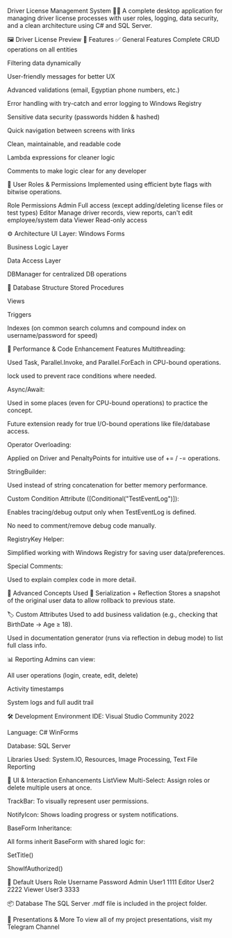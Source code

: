 Driver License Management System 🚗🛂
A complete desktop application for managing driver license processes with user roles, logging, data security, and a clean architecture using C# and SQL Server.

🖼️ Driver License Preview
🔧 Features
✅ General Features
Complete CRUD operations on all entities

Filtering data dynamically

User-friendly messages for better UX

Advanced validations (email, Egyptian phone numbers, etc.)

Error handling with try-catch and error logging to Windows Registry

Sensitive data security (passwords hidden & hashed)

Quick navigation between screens with links

Clean, maintainable, and readable code

Lambda expressions for cleaner logic

Comments to make logic clear for any developer

🔐 User Roles & Permissions
Implemented using efficient byte flags with bitwise operations.

Role	Permissions
Admin	Full access (except adding/deleting license files or test types)
Editor	Manage driver records, view reports, can't edit employee/system data
Viewer	Read-only access

⚙️ Architecture
UI Layer: Windows Forms

Business Logic Layer

Data Access Layer

DBManager for centralized DB operations

🧩 Database Structure
Stored Procedures

Views

Triggers

Indexes (on common search columns and compound index on username/password for speed)

🚀 Performance & Code Enhancement Features
Multithreading:

Used Task, Parallel.Invoke, and Parallel.ForEach in CPU-bound operations.

lock used to prevent race conditions where needed.

Async/Await:

Used in some places (even for CPU-bound operations) to practice the concept.

Future extension ready for true I/O-bound operations like file/database access.

Operator Overloading:

Applied on Driver and PenaltyPoints for intuitive use of += / -= operations.

StringBuilder:

Used instead of string concatenation for better memory performance.

Custom Condition Attribute ([Conditional("TestEventLog")]):

Enables tracing/debug output only when TestEventLog is defined.

No need to comment/remove debug code manually.

RegistryKey Helper:

Simplified working with Windows Registry for saving user data/preferences.

Special Comments:

Used to explain complex code in more detail.

🧠 Advanced Concepts Used
🧾 Serialization + Reflection
Stores a snapshot of the original user data to allow rollback to previous state.

🏷️ Custom Attributes
Used to add business validation (e.g., checking that BirthDate → Age ≥ 18).

Used in documentation generator (runs via reflection in debug mode) to list full class info.

📊 Reporting
Admins can view:

All user operations (login, create, edit, delete)

Activity timestamps

System logs and full audit trail

🛠️ Development Environment
IDE: Visual Studio Community 2022

Language: C# WinForms

Database: SQL Server

Libraries Used: System.IO, Resources, Image Processing, Text File Reporting

🧪 UI & Interaction Enhancements
ListView Multi-Select: Assign roles or delete multiple users at once.

TrackBar: To visually represent user permissions.

NotifyIcon: Shows loading progress or system notifications.

BaseForm Inheritance:

All forms inherit BaseForm with shared logic for:

SetTitle()

ShowIfAuthorized()

👥 Default Users
Role	Username	Password
Admin	User1	1111
Editor	User2	2222
Viewer	User3	3333

📦 Database
The SQL Server .mdf file is included in the project folder.

📣 Presentations & More
To view all of my project presentations, visit my Telegram Channel

